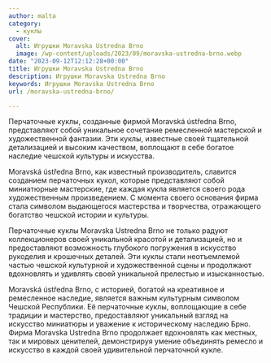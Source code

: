 ```yaml
---
author: malta
category:
  - куклы
cover:
  alt: Игрушки Moravska Ustredna Brno
  image: /wp-content/uploads/2023/09/moravska-ustredna-brno.webp
date: "2023-09-12T12:12:28+00:00"
title: Игрушки Moravska Ustredna Brno
description: Игрушки Moravska Ustredna Brno
keywords: Игрушки Moravska Ustredna Brno
url: /moravska-ustredna-brno/

---
```

Перчаточные куклы, созданные фирмой Moravská ústředna Brno, представляют собой уникальное сочетание ремесленной мастерской и художественной фантазии. Эти куклы, известные своей тщательной детализацией и высоким качеством, воплощают в себе богатое наследие чешской культуры и искусства.

Moravská ústředna Brno, как известный производитель, славится созданием перчаточных кукол, которые представляют собой миниатюрные мастерские, где каждая кукла является своего рода художественным произведением. С момента своего основания фирма стала символом выдающегося мастерства и творчества, отражающего богатство чешской истории и культуры.

Перчаточные куклы Moravska Ustredna Brno не только радуют коллекционеров своей уникальной красотой и детализацией, но и предоставляют возможность глубокого погружения в искусство рукоделия и крошечных деталей. Эти куклы стали неотъемлемой частью чешской культурной и художественной сцены и продолжают вдохновлять и удивлять своей уникальной прелестью и изысканностью.

Moravská ústředna Brno, с историей, богатой на креативное и ремесленное наследие, является важным культурным символом Чешской Республики. Её перчаточные куклы, воплощающие в себе традиции и мастерство, предоставляют уникальный взгляд на искусство миниатюры и уважение к историческому наследию Брно. Фирма Moravska Ustredna Brno продолжает вдохновлять как местных, так и мировых ценителей, демонстрируя умение объединять ремесло и искусство в каждой своей удивительной перчаточной кукле.
